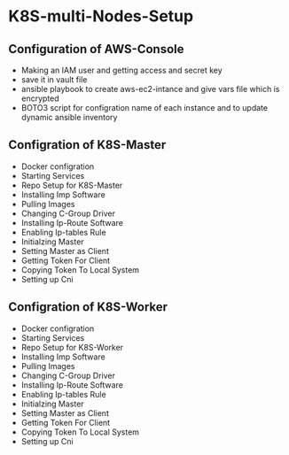 # K8S-multi-Nodes-Setup

## Configuration of AWS-Console
  - Making an IAM user and getting access and secret key
  - save it in vault file
  - ansible playbook to create aws-ec2-intance and give vars file which is encrypted
  - BOTO3 script for configration name of each instance and to update dynamic ansible inventory
  
## Configration of K8S-Master
  - Docker configration
  - Starting Services
  - Repo Setup for K8S-Master
  - Installing Imp Software
  - Pulling Images
  - Changing C-Group Driver
  - Installing Ip-Route Software
  - Enabling Ip-tables Rule
  - Initialzing Master
  - Setting Master as Client
  - Getting Token For Client
  - Copying Token To Local System
  - Setting up Cni

## Configration of K8S-Worker
  - Docker configration
  - Starting Services
  - Repo Setup for K8S-Worker
  - Installing Imp Software
  - Pulling Images
  - Changing C-Group Driver
  - Installing Ip-Route Software
  - Enabling Ip-tables Rule
  - Initialzing Master
  - Setting Master as Client
  - Getting Token For Client
  - Copying Token To Local System
  - Setting up Cni
